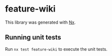 # feature-wiki

This library was generated with [Nx](https://nx.dev).

## Running unit tests

Run `nx test feature-wiki` to execute the unit tests.

